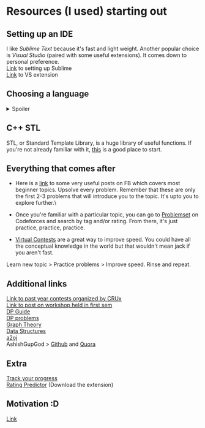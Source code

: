# Resources (I used) starting out

## Setting up an IDE
I like *Sublime Text* because it's fast and light weight. Another popular choice is *Visual Studio* (paired with some useful extensions). It comes down to personal preference.\
[Link](facebook.com/groups/BPHCCompetitiveCoding/permalink/2365719330329693/) to setting up Sublime\
[Link](facebook.com/groups/BPHCCompetitiveCoding/permalink/2491737024394589/) to VS extension

## Choosing a language
<details>
  <summary>Spoiler</summary>
  
  ```
  It's C++ and [here's](https://www.codingninjas.com/blog/2018/04/11/the-best-languages-for-competitive-programming/) why. 
  tl;dr: C++ is the fastest and has a lot of useful functions.
  ```
</details>

## C++ STL
STL, or Standard Template Library, is a huge library of useful functions. If you're not already familiar with it, [this](hackerrank.com/domains/cpp/stl) is a good place to start.

## Everything that comes after
* Here is a [link](facebook.com/groups/BPHCCompetitiveCoding/permalink/2368441416724151/) to some very useful posts on FB which covers most beginner topics. Upsolve every problem. Remember that these are only the first 2-3 problems that will introduce you to the topic. It's upto you to explore further.\

* Once you're familiar with a particular topic, you can go to [Problemset](codeforces.com/problemset) on Codeforces and search by tag and/or rating. From there, it's just practice, practice, practice.

* [Virtual Contests](https://codeforces.com/blog/entry/70036) are a great way to improve speed. You could have all the conceptual knowledge in the world but that wouldn't mean jack if you aren't fast.

Learn new topic > Practice problems > Improve speed. Rinse and repeat.

## Additional links
[Link to past year contests organized by CRUx](codeforces.com/group/mnjOBx357f/contests)\
[Link to post on workshop held in first sem](facebook.com/groups/BPHCCompetitiveCoding/permalink/2470947036473588/)\
[DP Guide](codeforces.com/blog/entry/67679)\
[DP problems](atcoder.jp/contests/dp)\
[Graph Theory](hackerearth.com/practice/algorithms/graphs/graph-representation/tutorial/)\
[Data Structures](hackerearth.com/practice/data-structures/arrays/1-d/tutorial/)\
[a2oj](a2oj.com/)\
AshishGupGod > [Github](github.com/Ashishgup1/Competitive-Coding?files=1) and [Quora](quora.com/What-are-some-C-hacks-for-competitive-programming-except-STL/answer/Ashish-Gupta-211?ch=10&share=79b0de97&srid=ihpN)

## Extra
[Track your progress](cfviz.netlify.com/)\
[Rating Predictor](cf-predictor-frontend.herokuapp.com/) (Download the extension)

## Motivation :D
[Link](github.com/ashishgup/Motivation?files=1)
